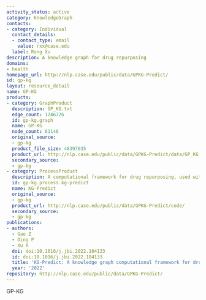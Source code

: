 ```yaml
---
activity_status: active
category: KnowledgeGraph
contacts:
- category: Individual
  contact_details:
  - contact_type: email
    value: rxx@case.edu
  label: Rong Xu
description: A knowledge graph for drug repurposing
domains:
- health
homepage_url: http://nlp.case.edu/public/data/GPKG-Predict/
id: gp-kg
layout: resource_detail
name: GP-KG
products:
- category: GraphProduct
  description: GP_KG.txt
  edge_count: 1246726
  id: gp-kg.graph
  name: GP-KG
  node_count: 61146
  original_source:
  - gp-kg
  product_file_size: 48397035
  product_url: http://nlp.case.edu/public/data/GPKG-Predict/data/GP_KG.txt
  secondary_source:
  - gp-kg
- category: ProcessProduct
  description: A computational framework for drug repurposing, used with GP-KG
  id: gp-kg.process.kg-predict
  name: KG-Predict
  original_source:
  - gp-kg
  product_url: http://nlp.case.edu/public/data/GPKG-Predict/code/
  secondary_source:
  - gp-kg
publications:
- authors:
  - Gao Z
  - Ding P
  - Xu R
  doi: doi:10.1016/j.jbi.2022.104133
  id: doi:10.1016/j.jbi.2022.104133
  title: 'KG-Predict: A knowledge graph computational framework for drug repurposing'
  year: '2022'
repository: http://nlp.case.edu/public/data/GPKG-Predict/
---
```

GP-KG